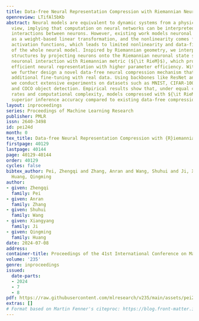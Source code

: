 ```yaml
---
title: Data-free Neural Representation Compression with Riemannian Neural Dynamics
openreview: LTifAl5bKb
abstract: Neural models are equivalent to dynamic systems from a physics-inspired
  view, implying that computation on neural networks can be interpreted as the dynamical
  interactions between neurons. However, existing work models neuronal interaction
  as a weight-based linear transformation, and the nonlinearity comes from the nonlinear
  activation functions, which leads to limited nonlinearity and data-fitting ability
  of the whole neural model. Inspired by Riemannian geometry, we interpret neural
  structures by projecting neurons onto the Riemannian neuronal state space and model
  neuronal interaction with Riemannian metric (${\it RieM}$), which provides a more
  efficient neural representation with higher parameter efficiency. With ${\it RieM}$,
  we further design a novel data-free neural compression mechanism that does not require
  additional fine-tuning with real data. Using backbones like ResNet and Vision Transformer,
  we conduct extensive experiments on datasets such as MNIST, CIFAR-100, ImageNet-1k,
  and COCO object detection. Empirical results show that, under equal compression
  rates and computational complexity, models compressed with ${\it RieM}$ achieve
  superior inference accuracy compared to existing data-free compression methods.
layout: inproceedings
series: Proceedings of Machine Learning Research
publisher: PMLR
issn: 2640-3498
id: pei24d
month: 0
tex_title: Data-free Neural Representation Compression with {R}iemannian Neural Dynamics
firstpage: 40129
lastpage: 40144
page: 40129-40144
order: 40129
cycles: false
bibtex_author: Pei, Zhengqi and Zhang, Anran and Wang, Shuhui and Ji, Xiangyang and
  Huang, Qingming
author:
- given: Zhengqi
  family: Pei
- given: Anran
  family: Zhang
- given: Shuhui
  family: Wang
- given: Xiangyang
  family: Ji
- given: Qingming
  family: Huang
date: 2024-07-08
address:
container-title: Proceedings of the 41st International Conference on Machine Learning
volume: '235'
genre: inproceedings
issued:
  date-parts:
  - 2024
  - 7
  - 8
pdf: https://raw.githubusercontent.com/mlresearch/v235/main/assets/pei24d/pei24d.pdf
extras: []
# Format based on Martin Fenner's citeproc: https://blog.front-matter.io/posts/citeproc-yaml-for-bibliographies/
---
```

